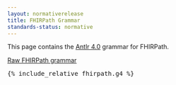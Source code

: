 ```yaml
---
layout: normativerelease
title: FHIRPath Grammar
standards-status: normative
---
```


This page contains the [Antlr 4.0](http://www.antlr.org/) grammar for FHIRPath.

[Raw FHIRPath grammar](fhirpath.g4)

<pre>
{% include_relative fhirpath.g4 %}

</pre>
